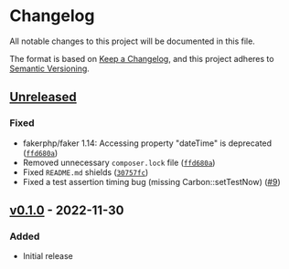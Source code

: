 # Changelog

All notable changes to this project will be documented in this file.

The format is based on [Keep a Changelog](https://keepachangelog.com/en/1.0.0/),
and this project adheres to [Semantic Versioning](https://semver.org/spec/v2.0.0.html).

## [Unreleased](https://github.com/claudiodekker/laravel-auth/compare/v0.1.0...HEAD)

### Fixed

- fakerphp/faker 1.14: Accessing property "dateTime" is deprecated ([`ffd680a`](https://github.com/claudiodekker/laravel-auth/commit/ffd680a65746c8c0fe7384644979f1960242659e))
- Removed unnecessary `composer.lock` file ([`ffd680a`](https://github.com/claudiodekker/laravel-auth/commit/ffd680a65746c8c0fe7384644979f1960242659e))
- Fixed `README.md` shields ([`30757fc`](https://github.com/claudiodekker/laravel-auth/commit/30757fc80d6933d7dabdb2f67f7718ac08247108))
- Fixed a test assertion timing bug (missing Carbon::setTestNow) ([#9](https://github.com/claudiodekker/laravel-auth/pull/9))

## [v0.1.0](https://github.com/claudiodekker/laravel-auth/releases/tag/v0.1.0) - 2022-11-30

### Added

- Initial release
